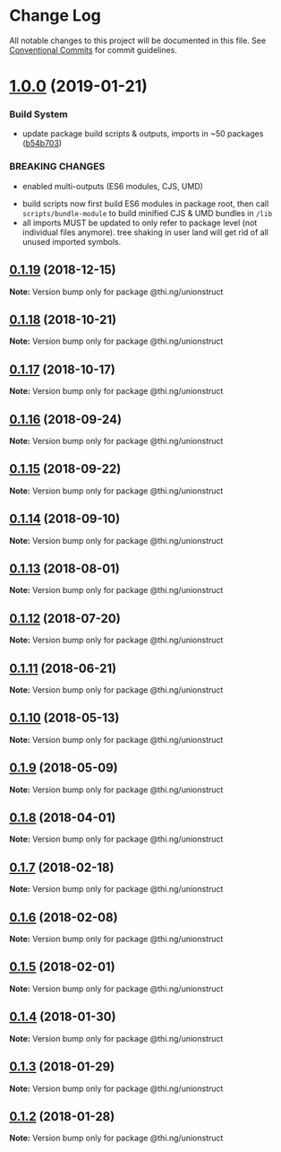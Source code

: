 # Change Log

All notable changes to this project will be documented in this file.
See [Conventional Commits](https://conventionalcommits.org) for commit guidelines.

# [1.0.0](https://github.com/thi-ng/umbrella/compare/@thi.ng/unionstruct@0.1.19...@thi.ng/unionstruct@1.0.0) (2019-01-21)


### Build System

* update package build scripts & outputs, imports in ~50 packages ([b54b703](https://github.com/thi-ng/umbrella/commit/b54b703))


### BREAKING CHANGES

* enabled multi-outputs (ES6 modules, CJS, UMD)

- build scripts now first build ES6 modules in package root, then call
  `scripts/bundle-module` to build minified CJS & UMD bundles in `/lib`
- all imports MUST be updated to only refer to package level
  (not individual files anymore). tree shaking in user land will get rid of
  all unused imported symbols.





## [0.1.19](https://github.com/thi-ng/umbrella/compare/@thi.ng/unionstruct@0.1.18...@thi.ng/unionstruct@0.1.19) (2018-12-15)

**Note:** Version bump only for package @thi.ng/unionstruct





## [0.1.18](https://github.com/thi-ng/umbrella/compare/@thi.ng/unionstruct@0.1.17...@thi.ng/unionstruct@0.1.18) (2018-10-21)

**Note:** Version bump only for package @thi.ng/unionstruct





## [0.1.17](https://github.com/thi-ng/umbrella/compare/@thi.ng/unionstruct@0.1.16...@thi.ng/unionstruct@0.1.17) (2018-10-17)

**Note:** Version bump only for package @thi.ng/unionstruct





<a name="0.1.16"></a>
## [0.1.16](https://github.com/thi-ng/umbrella/compare/@thi.ng/unionstruct@0.1.15...@thi.ng/unionstruct@0.1.16) (2018-09-24)

**Note:** Version bump only for package @thi.ng/unionstruct





<a name="0.1.15"></a>
## [0.1.15](https://github.com/thi-ng/umbrella/compare/@thi.ng/unionstruct@0.1.14...@thi.ng/unionstruct@0.1.15) (2018-09-22)

**Note:** Version bump only for package @thi.ng/unionstruct





<a name="0.1.14"></a>
## [0.1.14](https://github.com/thi-ng/umbrella/compare/@thi.ng/unionstruct@0.1.13...@thi.ng/unionstruct@0.1.14) (2018-09-10)

**Note:** Version bump only for package @thi.ng/unionstruct





<a name="0.1.13"></a>
## [0.1.13](https://github.com/thi-ng/umbrella/compare/@thi.ng/unionstruct@0.1.12...@thi.ng/unionstruct@0.1.13) (2018-08-01)




**Note:** Version bump only for package @thi.ng/unionstruct

<a name="0.1.12"></a>
## [0.1.12](https://github.com/thi-ng/umbrella/compare/@thi.ng/unionstruct@0.1.11...@thi.ng/unionstruct@0.1.12) (2018-07-20)




**Note:** Version bump only for package @thi.ng/unionstruct

<a name="0.1.11"></a>
## [0.1.11](https://github.com/thi-ng/umbrella/compare/@thi.ng/unionstruct@0.1.10...@thi.ng/unionstruct@0.1.11) (2018-06-21)




**Note:** Version bump only for package @thi.ng/unionstruct

<a name="0.1.10"></a>
## [0.1.10](https://github.com/thi-ng/umbrella/compare/@thi.ng/unionstruct@0.1.9...@thi.ng/unionstruct@0.1.10) (2018-05-13)




**Note:** Version bump only for package @thi.ng/unionstruct

<a name="0.1.9"></a>
## [0.1.9](https://github.com/thi-ng/umbrella/compare/@thi.ng/unionstruct@0.1.8...@thi.ng/unionstruct@0.1.9) (2018-05-09)




**Note:** Version bump only for package @thi.ng/unionstruct

<a name="0.1.8"></a>
## [0.1.8](https://github.com/thi-ng/umbrella/compare/@thi.ng/unionstruct@0.1.7...@thi.ng/unionstruct@0.1.8) (2018-04-01)




**Note:** Version bump only for package @thi.ng/unionstruct

<a name="0.1.7"></a>
## [0.1.7](https://github.com/thi-ng/umbrella/compare/@thi.ng/unionstruct@0.1.6...@thi.ng/unionstruct@0.1.7) (2018-02-18)




**Note:** Version bump only for package @thi.ng/unionstruct

<a name="0.1.6"></a>
## [0.1.6](https://github.com/thi-ng/umbrella/compare/@thi.ng/unionstruct@0.1.5...@thi.ng/unionstruct@0.1.6) (2018-02-08)




**Note:** Version bump only for package @thi.ng/unionstruct

<a name="0.1.5"></a>
## [0.1.5](https://github.com/thi-ng/umbrella/compare/@thi.ng/unionstruct@0.1.4...@thi.ng/unionstruct@0.1.5) (2018-02-01)




**Note:** Version bump only for package @thi.ng/unionstruct

<a name="0.1.4"></a>
## [0.1.4](https://github.com/thi-ng/umbrella/compare/@thi.ng/unionstruct@0.1.3...@thi.ng/unionstruct@0.1.4) (2018-01-30)




**Note:** Version bump only for package @thi.ng/unionstruct

<a name="0.1.3"></a>
## [0.1.3](https://github.com/thi-ng/umbrella/compare/@thi.ng/unionstruct@0.1.2...@thi.ng/unionstruct@0.1.3) (2018-01-29)




**Note:** Version bump only for package @thi.ng/unionstruct

<a name="0.1.2"></a>
## [0.1.2](https://github.com/thi-ng/umbrella/compare/@thi.ng/unionstruct@0.1.1...@thi.ng/unionstruct@0.1.2) (2018-01-28)




**Note:** Version bump only for package @thi.ng/unionstruct
